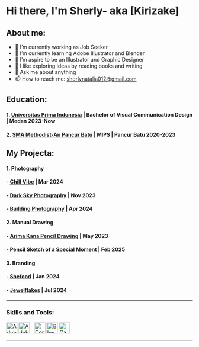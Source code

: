 # Hi there, I'm Sherly- aka [Kirizake]
## About me:
- 🔭 I’m currently working as Job Seeker
- 🌱 I’m currently learning Adobe Illustrator and Blender
- 👯 I’m aspire to be an Illustrator and Graphic Designer
- 🤔 I like exploring ideas by reading books and writing
- 💬 Ask me about anything
- 📫 How to reach me: sherlynatalia012@gmail.com

## Education:

#### 1. [Universitas Prima Indonesia](https://unprimdn.ac.id/) | Bachelor of Visual Communication Design | Medan 2023-Now
  
 #### 2. [SMA Methodist-An Pancur Batu](https://methodist-pancurbatu.sch.id/) | MIPS | Pancur Batu 2020-2023
   
## My Projecta:
#### 1. Photography
#### - [Chill Vibe](https://www.behance.net/gallery/212479683/Chill-Vibes) | Mar 2024
#### - [Dark Sky Photography](https://www.behance.net/gallery/212487685/Dark-Sky-Photography) | Nov 2023
#### - [Building Photography](https://www.behance.net/gallery/212488421/Building-Photography) | Apr 2024

#### 2. Manual Drawing
#### - [Arima Kana Pencil Drawing](https://www.behance.net/gallery/212487191/Arima-Kana-Pencil-Drawing) | May 2023
#### - [Pencil Sketch of a Special Moment](https://www.behance.net/gallery/220971415/Pencil-Sketch-of-a-Special-Moment) | Feb 2025

#### 3. Branding
#### - [Shefood](https://drive.google.com/drive/folders/1B_5zVmueDhTbQ2pK1up8mGDQzq7LbwdM?usp=drive_link) | Jan 2024
#### - [Jewelflakes](https://drive.google.com/drive/folders/1iB2IYzFz8tXYMG-XdWG1mAabR3IosUWI?usp=drive_link) | Jul 2024
---

### Skills and Tools:

[<img align="left" alt="Adobe Illustrator" width="30px" src="https://upload.wikimedia.org/wikipedia/commons/f/fb/Adobe_Illustrator_CC_icon.svg" />][webdev]
[<img align="left" alt="Adobe Photoshop" width="30px" src="https://upload.wikimedia.org/wikipedia/commons/a/af/Adobe_Photoshop_CC_icon.svg" style="padding-right:10px;" />][webdev]
[<img align="left" alt="CorelDraw" width="30px" src="https://s.softdeluxe.com/icons/png/128/7752/7752094.png" />][webdev]
[<img align="left" alt="Blender" width="30px" src="https://upload.wikimedia.org/wikipedia/commons/thumb/0/0c/Blender_logo_no_text.svg/768px-Blender_logo_no_text.svg.png" />][webdev]
[<img align="left" alt="Canva" width="30px" src="https://oregoncoast.edu/wp-content/uploads/2024/02/canva-logo-300x300.png" />][webdev]


<br />
<br />

---




[webdev]: https://github.com/Kirizake
